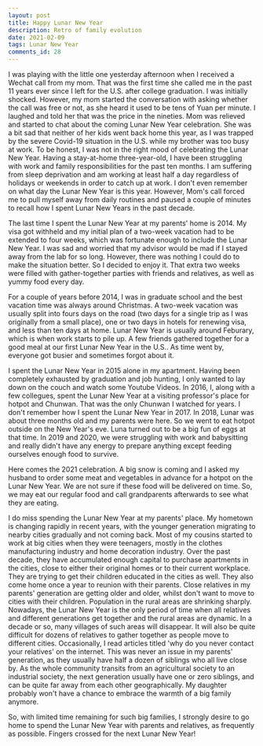 ```yaml
---
layout: post
title: Happy Lunar New Year
description: Retro of family evolution 
date: 2021-02-09
tags: Lunar New Year
comments_id: 28
---
```


I was playing with the little one yesterday afternoon when I received a Wechat call from my mom. That was the first time she called me in the past 11 years ever since I left for the U.S. after college graduation. I was initially shocked. However, my mom started the conversation with asking whether the call was free or not, as she heard it used to be tens of Yuan per minute. I laughed and told her that was the price in the nineties. Mom was relieved and started to chat about the coming Lunar New Year celebration. She was a bit sad that neither of her kids went back home this year, as I was trapped by the severe Covid-19 situation in the U.S. while my brother was too busy at work. To be honest, I was not in the right mood of celebrating the Lunar New Year. Having a stay-at-home three-year-old, I have been struggling with work and family responsibilities for the past ten months. I am suffering from sleep deprivation and am working at least half a day regardless of holidays or weekends in order to catch up at work. I don't even remember on what day the Lunar New Year is this year. However, Mom's call forced me to pull myself away from daily routines and paused a couple of minutes to recall how I spent Lunar New Years in the past decade.

The last time I spent the Lunar New Year at my parents' home is 2014. My visa got withheld and my initial plan of a two-week vacation had to be extended to four weeks, which was fortunate enough to include the Lunar New Year. I was sad and worried that my advisor would be mad if I stayed away from the lab for so long. However, there was nothing I could do to make the situation better. So I decided to enjoy it. That extra two weeks were filled with gather-together parties with friends and relatives, as well as yummy food every day.

For a couple of years before 2014, I was in graduate school and the best vacation time was always around Christmas. A two-week vacation was usually split into fours days on the road (two days for a single trip as I was originally from a small place), one or two days in hotels for renewing visa, and less than ten days at home. Lunar New Year is usually around Feburary, which is when work starts to pile up. A few friends gathered together for a good meal at our first Lunar New Year in the U.S.. As time went by, everyone got busier and sometimes forgot about it.

I spent the Lunar New Year in 2015 alone in my apartment. Having been completely exhausted by graduation and job hunting, I only wanted to lay down on the couch and watch some Youtube Videos. In 2016, I, along with a few collegues, spent the Lunar New Year at a visiting professor's place for hotpot and Chunwan. That was the only Chunwan I watched for years. I don't remember how I spent the Lunar New Year in 2017. In 2018, Lunar was about three months old and my parents were here. So we went to eat hotpot outside on the New Year's eve. Luna turned out to be a big fun of eggs at that time. In 2019 and 2020, we were struggling with work and babysitting and really didn't have any energy to prepare anything except feeding ourselves enough food to survive.

Here comes the 2021 celebration. A big snow is coming and I asked my husband to order some meat and vegetables in advance for a hotpot on the Lunar New Year. We are not sure if these food will be delivered on time. So, we may eat our regular food and call grandparents afterwards to see what they are eating.

I do miss spending the Lunar New Year at my parents' place. My hometown is changing rapidly in recent years, with the younger generation migrating to nearby cities gradually and not coming back. Most of my cousins started to work at big cities when they were teenagers, mostly in the clothes manufacturing industry and home decoration industry. Over the past decade, they have accumulated enough capital to purchase apartments in the cities, close to either their original homes or to their current workplace. They are trying to get their children educated in the cities as well. They also come home once a year to reunion with their parents. Close relatives in my parents' generation are getting older and older, whilst don't want to move to cities with their children. Population in the rural areas are shrinking sharply. Nowadays, the Lunar New Year is the only period of time when all relatives and different generations get together and the rural areas are dynamic. In a decade or so, many villages of such areas will disappear. It will also be quite difficult for dozens of relatives to gather together as people move to different cities. Occasionally, I read articles titled 'why do you never contact your relatives' on the internet. This was never an issue in my parents' generation, as they usually have half a dozen of siblings who all live close by. As the whole community transits from an agricultural society to an industrial society, the next generation usually have one or zero siblings, and can be quite far away from each other geographically. My daughter probably won't have a chance to embrace the warmth of a big family anymore. 

So, with limited time remaining for such big families, I strongly desire to go home to spend the Lunar New Year with parents and relatives, as frequently as possible. Fingers crossed for the next Lunar New Year!
